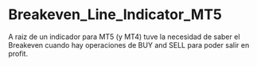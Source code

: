 # Breakeven_Line_Indicator_MT5
A raiz de un indicador para MT5 (y MT4) tuve la necesidad de saber el Breakeven cuando hay operaciones de BUY and SELL para poder salir en profit.
